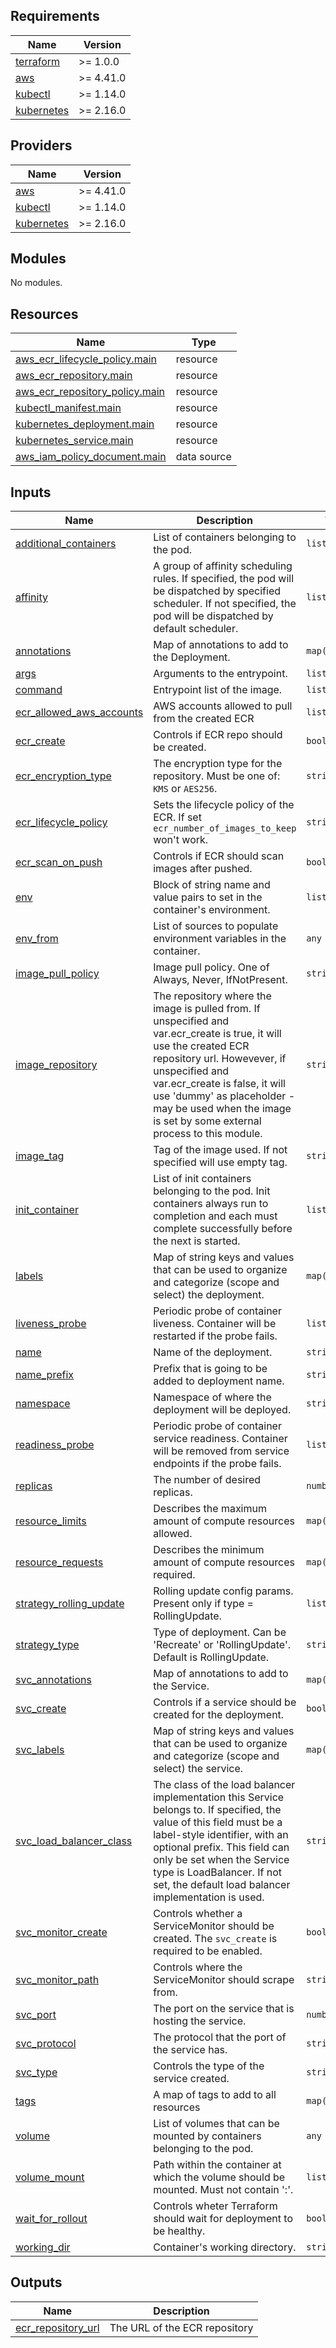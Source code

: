 <!-- BEGIN_TF_DOCS -->
## Requirements

| Name | Version |
|------|---------|
| <a name="requirement_terraform"></a> [terraform](#requirement\_terraform) | >= 1.0.0 |
| <a name="requirement_aws"></a> [aws](#requirement\_aws) | >= 4.41.0 |
| <a name="requirement_kubectl"></a> [kubectl](#requirement\_kubectl) | >= 1.14.0 |
| <a name="requirement_kubernetes"></a> [kubernetes](#requirement\_kubernetes) | >= 2.16.0 |

## Providers

| Name | Version |
|------|---------|
| <a name="provider_aws"></a> [aws](#provider\_aws) | >= 4.41.0 |
| <a name="provider_kubectl"></a> [kubectl](#provider\_kubectl) | >= 1.14.0 |
| <a name="provider_kubernetes"></a> [kubernetes](#provider\_kubernetes) | >= 2.16.0 |

## Modules

No modules.

## Resources

| Name | Type |
|------|------|
| [aws_ecr_lifecycle_policy.main](https://registry.terraform.io/providers/hashicorp/aws/latest/docs/resources/ecr_lifecycle_policy) | resource |
| [aws_ecr_repository.main](https://registry.terraform.io/providers/hashicorp/aws/latest/docs/resources/ecr_repository) | resource |
| [aws_ecr_repository_policy.main](https://registry.terraform.io/providers/hashicorp/aws/latest/docs/resources/ecr_repository_policy) | resource |
| [kubectl_manifest.main](https://registry.terraform.io/providers/gavinbunney/kubectl/latest/docs/resources/manifest) | resource |
| [kubernetes_deployment.main](https://registry.terraform.io/providers/hashicorp/kubernetes/latest/docs/resources/deployment) | resource |
| [kubernetes_service.main](https://registry.terraform.io/providers/hashicorp/kubernetes/latest/docs/resources/service) | resource |
| [aws_iam_policy_document.main](https://registry.terraform.io/providers/hashicorp/aws/latest/docs/data-sources/iam_policy_document) | data source |

## Inputs

| Name | Description | Type | Default | Required |
|------|-------------|------|---------|:--------:|
| <a name="input_additional_containers"></a> [additional\_containers](#input\_additional\_containers) | List of containers belonging to the pod. | `list(any)` | `[]` | no |
| <a name="input_affinity"></a> [affinity](#input\_affinity) | A group of affinity scheduling rules. If specified, the pod will be dispatched by specified scheduler. If not specified, the pod will be dispatched by default scheduler. | `list(any)` | `[]` | no |
| <a name="input_annotations"></a> [annotations](#input\_annotations) | Map of annotations to add to the Deployment. | `map(string)` | `{}` | no |
| <a name="input_args"></a> [args](#input\_args) | Arguments to the entrypoint. | `list(string)` | `[]` | no |
| <a name="input_command"></a> [command](#input\_command) | Entrypoint list of the image. | `list(string)` | `[]` | no |
| <a name="input_ecr_allowed_aws_accounts"></a> [ecr\_allowed\_aws\_accounts](#input\_ecr\_allowed\_aws\_accounts) | AWS accounts allowed to pull from the created ECR | `list(string)` | `[]` | no |
| <a name="input_ecr_create"></a> [ecr\_create](#input\_ecr\_create) | Controls if ECR repo should be created. | `bool` | `true` | no |
| <a name="input_ecr_encryption_type"></a> [ecr\_encryption\_type](#input\_ecr\_encryption\_type) | The encryption type for the repository. Must be one of: `KMS` or `AES256`. | `string` | `"KMS"` | no |
| <a name="input_ecr_lifecycle_policy"></a> [ecr\_lifecycle\_policy](#input\_ecr\_lifecycle\_policy) | Sets the lifecycle policy of the ECR. If set `ecr_number_of_images_to_keep` won't work. | `string` | `""` | no |
| <a name="input_ecr_scan_on_push"></a> [ecr\_scan\_on\_push](#input\_ecr\_scan\_on\_push) | Controls if ECR should scan images after pushed. | `bool` | `true` | no |
| <a name="input_env"></a> [env](#input\_env) | Block of string name and value pairs to set in the container's environment. | `list(any)` | `[]` | no |
| <a name="input_env_from"></a> [env\_from](#input\_env\_from) | List of sources to populate environment variables in the container. | `any` | `[]` | no |
| <a name="input_image_pull_policy"></a> [image\_pull\_policy](#input\_image\_pull\_policy) | Image pull policy. One of Always, Never, IfNotPresent. | `string` | `"IfNotPresent"` | no |
| <a name="input_image_repository"></a> [image\_repository](#input\_image\_repository) | The repository where the image is pulled from. If unspecified and var.ecr\_create is true, it will use the created ECR repository url. Howevever, if unspecified and var.ecr\_create is false, it will use 'dummy' as placeholder - may be used when the image is set by some external process to this module. | `string` | `""` | no |
| <a name="input_image_tag"></a> [image\_tag](#input\_image\_tag) | Tag of the image used. If not specified will use empty tag. | `string` | `""` | no |
| <a name="input_init_container"></a> [init\_container](#input\_init\_container) | List of init containers belonging to the pod. Init containers always run to completion and each must complete successfully before the next is started. | `list(any)` | `[]` | no |
| <a name="input_labels"></a> [labels](#input\_labels) | Map of string keys and values that can be used to organize and categorize (scope and select) the deployment. | `map(any)` | `{}` | no |
| <a name="input_liveness_probe"></a> [liveness\_probe](#input\_liveness\_probe) | Periodic probe of container liveness. Container will be restarted if the probe fails. | `list(any)` | `[]` | no |
| <a name="input_name"></a> [name](#input\_name) | Name of the deployment. | `string` | n/a | yes |
| <a name="input_name_prefix"></a> [name\_prefix](#input\_name\_prefix) | Prefix that is going to be added to deployment name. | `string` | n/a | yes |
| <a name="input_namespace"></a> [namespace](#input\_namespace) | Namespace of where the deployment will be deployed. | `string` | n/a | yes |
| <a name="input_readiness_probe"></a> [readiness\_probe](#input\_readiness\_probe) | Periodic probe of container service readiness. Container will be removed from service endpoints if the probe fails. | `list(any)` | `[]` | no |
| <a name="input_replicas"></a> [replicas](#input\_replicas) | The number of desired replicas. | `number` | `1` | no |
| <a name="input_resource_limits"></a> [resource\_limits](#input\_resource\_limits) | Describes the maximum amount of compute resources allowed. | `map(string)` | `{}` | no |
| <a name="input_resource_requests"></a> [resource\_requests](#input\_resource\_requests) | Describes the minimum amount of compute resources required. | `map(string)` | `{}` | no |
| <a name="input_strategy_rolling_update"></a> [strategy\_rolling\_update](#input\_strategy\_rolling\_update) | Rolling update config params. Present only if type = RollingUpdate. | `list(any)` | `[]` | no |
| <a name="input_strategy_type"></a> [strategy\_type](#input\_strategy\_type) | Type of deployment. Can be 'Recreate' or 'RollingUpdate'. Default is RollingUpdate. | `string` | `"RollingUpdate"` | no |
| <a name="input_svc_annotations"></a> [svc\_annotations](#input\_svc\_annotations) | Map of annotations to add to the Service. | `map(any)` | `{}` | no |
| <a name="input_svc_create"></a> [svc\_create](#input\_svc\_create) | Controls if a service should be created for the deployment. | `bool` | `true` | no |
| <a name="input_svc_labels"></a> [svc\_labels](#input\_svc\_labels) | Map of string keys and values that can be used to organize and categorize (scope and select) the service. | `map(any)` | `{}` | no |
| <a name="input_svc_load_balancer_class"></a> [svc\_load\_balancer\_class](#input\_svc\_load\_balancer\_class) | The class of the load balancer implementation this Service belongs to. If specified, the value of this field must be a label-style identifier, with an optional prefix. This field can only be set when the Service type is LoadBalancer. If not set, the default load balancer implementation is used. | `string` | `""` | no |
| <a name="input_svc_monitor_create"></a> [svc\_monitor\_create](#input\_svc\_monitor\_create) | Controls whether a ServiceMonitor should be created. The `svc_create` is required to be enabled. | `bool` | `false` | no |
| <a name="input_svc_monitor_path"></a> [svc\_monitor\_path](#input\_svc\_monitor\_path) | Controls where the ServiceMonitor should scrape from. | `string` | `"/metrics"` | no |
| <a name="input_svc_port"></a> [svc\_port](#input\_svc\_port) | The port on the service that is hosting the service. | `number` | n/a | yes |
| <a name="input_svc_protocol"></a> [svc\_protocol](#input\_svc\_protocol) | The protocol that the port of the service has. | `string` | `"TCP"` | no |
| <a name="input_svc_type"></a> [svc\_type](#input\_svc\_type) | Controls the type of the service created. | `string` | `"ClusterIP"` | no |
| <a name="input_tags"></a> [tags](#input\_tags) | A map of tags to add to all resources | `map(string)` | `{}` | no |
| <a name="input_volume"></a> [volume](#input\_volume) | List of volumes that can be mounted by containers belonging to the pod. | `any` | `[]` | no |
| <a name="input_volume_mount"></a> [volume\_mount](#input\_volume\_mount) | Path within the container at which the volume should be mounted. Must not contain ':'. | `list(any)` | `[]` | no |
| <a name="input_wait_for_rollout"></a> [wait\_for\_rollout](#input\_wait\_for\_rollout) | Controls wheter Terraform should wait for deployment to be healthy. | `bool` | `false` | no |
| <a name="input_working_dir"></a> [working\_dir](#input\_working\_dir) | Container's working directory. | `string` | `""` | no |

## Outputs

| Name | Description |
|------|-------------|
| <a name="output_ecr_repository_url"></a> [ecr\_repository\_url](#output\_ecr\_repository\_url) | The URL of the ECR repository |
<!-- END_TF_DOCS -->